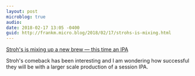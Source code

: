 ```yaml
---
layout: post
microblog: true
audio: 
date: 2018-02-17 13:05 -0400
guid: http://frankm.micro.blog/2018/02/17/strohs-is-mixing.html
---
```

[Stroh's is mixing up a new brew — this time an IPA](http://www.crainsdetroit.com/article/20180216/news/653101/strohs-is-mixing-up-a-new-brew-in-detroit-this-time-an-ipa)

Stroh's comeback has been interesting and I am wondering how successful they will be with a larger scale production of a session IPA. 
